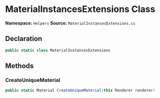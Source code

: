 # MaterialInstancesExtensions Class

**Namespace:** `Helpers`
**Source:** `MaterialInstancesExtensions.cs`

## Declaration

```csharp
public static class MaterialInstancesExtensions
```

## Methods

### CreateUniqueMaterial

```csharp
public static Material CreateUniqueMaterial(this Renderer renderer)
```

